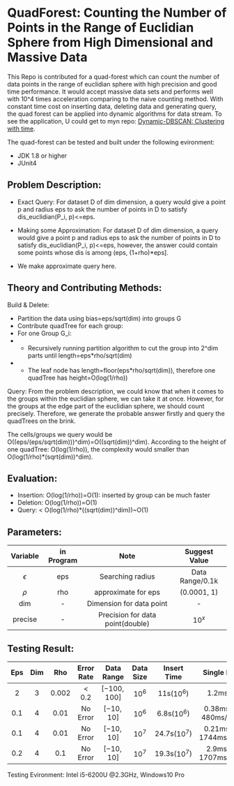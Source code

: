 # QuadForest: Counting the Number of Points in the Range of Euclidian Sphere from High Dimensional and Massive Data

This Repo is contributed for a quad-forest which can count the number of data points in the range of euclidian sphere with high precision and good time performance. It would accept massive data sets and performs well with 10^4 times acceleration comparing to the naive counting method. With constant time cost on inserting data, deleting data and generating query, the quad forest can be applied into dynamic algorithms for data stream. To see the application, U could get to myn repo: [Dynamic-DBSCAN: Clustering with time](https://github.com/marisuki/Dynamic_DBSCAN).

The quad-forest can be tested and built under the following evironment:
* JDK 1.8 or higher
* JUnit4

## Problem Description:
* Exact Query:
For dataset D of dim dimension, a query would give a point p and radius eps to ask the number of points in D to satisfy dis_euclidian(P_i, p)<=eps.

* Making some Approximation:
For dataset D of dim dimension, a query would give a point p and radius eps to ask the number of points in D to satisfy dis_euclidian(P_i, p)<=eps, however, the answer could contain some points whose dis is among (eps, (1+rho)\*eps].

* We make approximate query here.

## Theory and Contributing Methods:
Build & Delete:
* Partition the data using bias=eps/sqrt(dim) into groups G
* Contribute quadTree for each group:
* For one Group G_i:
* - Recursively running partition algorithm to cut the group into 2^dim parts until length=eps\*rho/sqrt(dim)
* - The leaf node has length=floor(eps\*rho/sqrt(dim)), therefore one quadTree has height=O(log(1/rho))

Query:
From the problem description, we could know that when it comes to the groups within the euclidian sphere, we can take it at once. However, for the groups at the edge part of the euclidian sphere, we should count precisely. Therefore, we generate the probable answer firstly and query the quadTrees on the brink.

The cells/groups we query would be O((eps/(eps/sqrt(dim)))^dim)=O((sqrt(dim))^dim). According to the height of one quadTree: O(log(1/rho)), the complexity would smaller than O(log(1/rho)\*(sqrt(dim))^dim).

## Evaluation:
* Insertion: O(log(1/rho))=O(1): inserted by group can be much faster
* Deletion: O(log(1/rho))=O(1)
* Query: < O(log(1/rho)\*((sqrt(dim))^dim))\~O(1)

## Parameters:
Variable | in Program | Note | Suggest Value
:-:|:-:|:-:|:-:
$\epsilon$|eps|Searching radius| Data Range/0.1k
$\rho$|rho|approximate for eps| (0.0001, 1)
dim|-|Dimension for data point| -
precise|-|Precision for data point(double)|$10^x$

## Testing Result:
Eps| Dim| Rho|Error Rate|Data Range|Data Size|Insert Time|Single Point Query
:-:|:-:|:-:|:-:|:-:|:-:|:-:|:-:
2|3|0.002|$<0.2$|$[-100, 100]$|$10^6$|11s($10^6$)|1.2ms/Point(QT)
0.1|4|0.01|No Error|$[-10, 10]$|$10^6$|6.8s($10^6$)|0.38ms/Point(QT), 480ms/Point(Naive)
0.1|4|0.01|No Error|$[-10, 10]$|$10^7$|24.7s($10^7$)|0.21ms/Point(QT), 1744ms/Point(Naive)
0.2|4|0.1|No Error|$[-10, 10]$|$10^7$|19.3s($10^7$)|2.9ms/Point(QT), 1707ms/Point(Naive)

Testing Evironment: Intel i5-6200U @2.3GHz, Windows10 Pro
